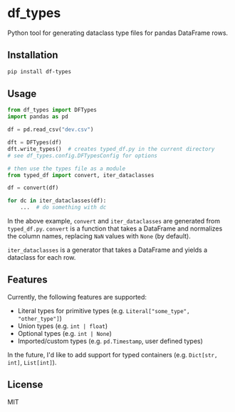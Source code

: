 # df_types

Python tool for generating dataclass type files for pandas DataFrame rows.

## Installation

```bash
pip install df-types
```

## Usage

```python
from df_types import DFTypes
import pandas as pd

df = pd.read_csv("dev.csv")

dft = DFTypes(df)
dft.write_types()  # creates typed_df.py in the current directory
# see df_types.config.DFTypesConfig for options

# then use the types file as a module
from typed_df import convert, iter_dataclasses

df = convert(df)

for dc in iter_dataclasses(df):
    ...  # do something with dc
```

In the above example, `convert` and `iter_dataclasses` are generated from `typed_df.py`. `convert` is a function that takes a DataFrame and normalizes the column names, replacing `NaN` values with `None` (by default).

`iter_dataclasses` is a generator that takes a DataFrame and yields a dataclass for each row.

## Features

Currently, the following features are supported:

- Literal types for primitive types (e.g. `Literal["some_type", "other_type"]`)
- Union types (e.g. `int | float`)
- Optional types (e.g. `int | None`)
- Imported/custom types (e.g. `pd.Timestamp`, user defined types)

In the future, I'd like to add support for typed containers (e.g. `Dict[str, int]`, `List[int]`).

## License

MIT
